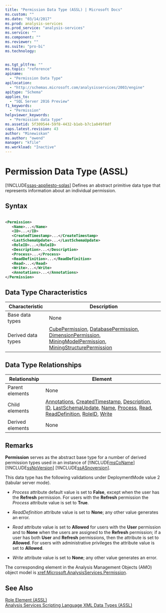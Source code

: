 ```yaml
---
title: "Permission Data Type (ASSL) | Microsoft Docs"
ms.custom: ""
ms.date: "03/14/2017"
ms.prod: analysis-services
ms.prod_service: "analysis-services"
ms.service: ""
ms.component: ""
ms.reviewer: ""
ms.suite: "pro-bi"
ms.technology: 
  

ms.tgt_pltfrm: ""
ms.topic: "reference"
apiname: 
  - "Permission Data Type"
apilocation: 
  - "http://schemas.microsoft.com/analysisservices/2003/engine"
apitype: "Schema"
applies_to: 
  - "SQL Server 2016 Preview"
f1_keywords: 
  - "Permission"
helpviewer_keywords: 
  - "Permission data type"
ms.assetid: 5f309544-59f8-4432-b1eb-b7c1a049f8df
caps.latest.revision: 43
author: "Minewiskan"
ms.author: "owend"
manager: "kfile"
ms.workload: "Inactive"
---
```

# Permission Data Type (ASSL)
[!INCLUDE[ssas-appliesto-sqlas](../../../includes/ssas-appliesto-sqlas.md)]
  Defines an abstract primitive data type that represents information about an individual permission.  
  
## Syntax  
  
```xml  
  
<Permission>  
   <Name>...</Name>  
   <ID>...</ID>  
   <CreatedTimestamp>...</CreateTimestamp>  
   <LastSchemaUpdate>...</LastSchemaUpdate>  
   <RoleID>...</RoleID>  
   <Description>...</Description>  
   <Process>...</Process>  
   <ReadDefinition>...</ReadDefinition>  
   <Read>...</Read>  
   <Write>...</Write>  
   <Annotations>...</Annotations>  
</Permission>  
```  
  
## Data Type Characteristics  
  
|Characteristic|Description|  
|--------------------|-----------------|  
|Base data types|None|  
|Derived data types|[CubePermission](../../../analysis-services/scripting/objects/cubepermission-element-assl.md), [DatabasePermission](../../../analysis-services/scripting/objects/databasepermission-element-assl.md), [DimensionPermission](../../../analysis-services/scripting/data-type/dimensionpermission-data-type-assl.md), [MiningModelPermission](../../../analysis-services/scripting/objects/miningmodelpermission-element-assl.md), [MiningStructurePermission](../../../analysis-services/scripting/objects/miningstructurepermission-element-assl.md)|  
  
## Data Type Relationships  
  
|Relationship|Element|  
|------------------|-------------|  
|Parent elements|None|  
|Child elements|[Annotations](../../../analysis-services/scripting/collections/annotations-element-assl.md), [CreatedTimestamp](../../../analysis-services/scripting/properties/createdtimestamp-element-assl.md), [Description](../../../analysis-services/scripting/properties/description-element-assl.md), [ID](../../../analysis-services/scripting/properties/id-element-assl.md), [LastSchemaUpdate](../../../analysis-services/scripting/properties/lastschemaupdate-element-assl.md), [Name](../../../analysis-services/scripting/properties/name-element-assl.md), [Process](../../../analysis-services/scripting/properties/process-element-assl.md), [Read](../../../analysis-services/scripting/properties/read-element-assl.md), [ReadDefinition](../../../analysis-services/scripting/properties/readdefinition-element-assl.md), [RoleID](../../../analysis-services/scripting/properties/roleid-element-assl.md), [Write](../../../analysis-services/scripting/properties/write-element-assl.md)|  
|Derived elements|None|  
  
## Remarks  
 **Permission** serves as the abstract base type for a number of derived permission types used in an instance of [!INCLUDE[msCoName](../../../includes/msconame-md.md)] [!INCLUDE[ssNoVersion](../../../includes/ssnoversion-md.md)] [!INCLUDE[ssASnoversion](../../../includes/ssasnoversion-md.md)].  
  
 This data type has the following validations under DeploymentMode value 2 (tabular server mode).  
  
-   *Process* attribute default value is set to **False**, except when the user has the **Refresh** permission. For users with the **Refresh** permission the *Process* attribute value is set to **True**.  
  
-   *ReadDefinition* attribute value is set to **None**; any other value generates an error.  
  
-   *Read* attribute value is set to **Allowed** for users with the **User** permission and to **None** when the users are assigned to the **Refresh** permission; if a user has both **User** and **Refresh** permissions, then the attribute is set to **Allowed**. For users with administrative privileges the attribute value is set to **Allowed**.  
  
-   *Write* attribute value is set to **None**; any other value generates an error.  
  
 The corresponding element in the Analysis Management Objects (AMO) object model is <xref:Microsoft.AnalysisServices.Permission>.  
  
## See Also  
 [Role Element &#40;ASSL&#41;](../../../analysis-services/scripting/objects/role-element-assl.md)   
 [Analysis Services Scripting Language XML Data Types &#40;ASSL&#41;](../../../analysis-services/scripting/data-type/analysis-services-scripting-language-xml-data-types-assl.md)  
  
  
